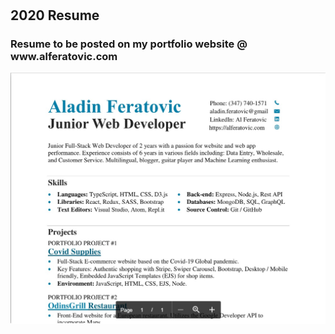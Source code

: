 # <h2>2020 Resume</h2>
<h3> Resume to be posted on my portfolio website @ www.alferatovic.com </h3>


<img src="resume pic.jpg" height=auto width=auto>
